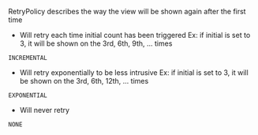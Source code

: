 RetryPolicy describes the way the view will be shown again after the first time

* Will retry each time initial count has been triggered
Ex: if initial is set to 3, it will be shown on the 3rd, 6th, 9th, ... times

```
INCREMENTAL
```

* Will retry exponentially to be less intrusive
Ex: if initial is set to 3, it will be shown on the 3rd, 6th, 12th, ... times

```
EXPONENTIAL
```

* Will never retry

```
NONE
``` 